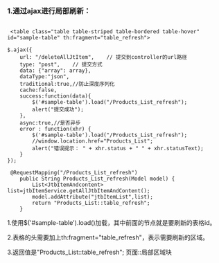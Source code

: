### 1.通过ajax进行局部刷新：

```

 <table class="table table-striped table-bordered table-hover" id="sample-table" th:fragment="table_refresh">

$.ajax({
    url: "/deleteAllJtItem",    // 提交到controller的url路径
    type: "post",    // 提交方式
    data: {"array": array},
    dataType:"json",
    traditional:true,//防止深度序列化
    cache:false,
    success:function(data){
        $('#sample-table').load("/Products_List_refresh");
        alert("提交成功");
    },
    async:true,//是否异步
    error : function(xhr) {
        $('#sample-table').load("/Products_List_refresh");
        //window.location.href="Products_List";
        alert("错误提示： " + xhr.status + " " + xhr.statusText);
    }
});

 @RequestMapping("/Products_List_refresh")
    public String Products_List_refresh(Model model) {
        List<JtbItemAndcontent> list=jtbItemService.getAllJtbItemAndContent();
        model.addAttribute("jtbItemList",list);
        return "Products_List::table_refresh";
    }
```

1.使用$('#sample-table').load()加载，其中前面的节点就是要刷新的表格id。

2.表格的头需要加上th:fragment="table_refresh"，表示需要刷新的区域。

3.返回值是"Products_List::table_refresh";  页面::局部区域块